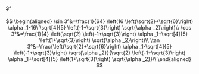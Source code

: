 #### 3°

$$
\begin{aligned}
\sin 3°&=\frac{1}{64} \left(16 \left(\sqrt{2}+\sqrt{6}\right) \alpha _1-16\ \sqrt[4]{5} \left(-1+\sqrt{3}\right) \sqrt{\alpha _2}\right)\\
\cos 3°&=\frac{1}{4} \left(\sqrt{2} \left(-1+\sqrt{3}\right) \alpha _1+\sqrt[4]{5} \left(1+\sqrt{3}\right) \sqrt{\alpha _2}\right)\\
\tan 3°&=\frac{\left(\sqrt{2}+\sqrt{6}\right) \alpha _1-\sqrt[4]{5} \left(-1+\sqrt{3}\right) \sqrt{\alpha _2}}{\sqrt{2} \left(-1+\sqrt{3}\right) \alpha _1+\sqrt[4]{5}
\left(1+\sqrt{3}\right) \sqrt{\alpha _2}}\\
\end{aligned}
$$

